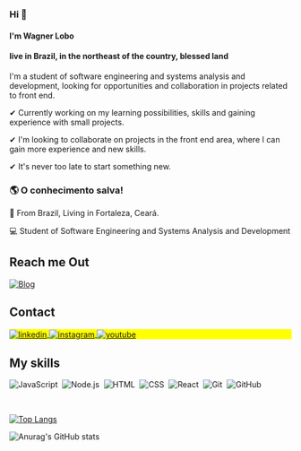### Hi 👋

#### I'm Wagner Lobo

#### live in Brazil, in the northeast of the country, blessed land 

I'm a student of software engineering and systems analysis and development, looking for opportunities and collaboration in projects related to front end.

✔ Currently working on my learning possibilities, skills and gaining experience with small projects.

✔ I'm looking to collaborate on projects in the front end area, where I can gain more experience and new skills.

✔ It's never too late to start something new.


### 🌎  O conhecimento salva!

📍 From Brazil, Living in Fortaleza, Ceará.

💻 Student of Software Engineering and Systems Analysis and Development

## Reach me Out


[![Blog](https://img.shields.io/website?label=wagnerlobocombr.com&style=for-the-badge&url=https://wagnerlobocombr.com/)](https://wagnerlobocombr.com)

## Contact

<p align="left" style="background:yellow">

<a href="https://www.linkedin.com/in/wagner-lobo-578b9b1b0/" target="blank">
  <img align="center" src="https://img.shields.io/badge/-wagner_lobo-05122A?style=flat&logo=linkedin" alt="linkedin"/>
</a>
<a href="https://instagram.com/professorwagnerlobo?utm_medium=copy_link" target="blank">
 <img align="center" src="https://img.shields.io/badge/-wagner_lobo-05122A?style=flat&logo=instagram" alt="instagram"/>
</a>
<a href="https://www.youtube.com/channel/UCU6At0WRtUb0othsptuosoA" target="blank">
 <img align="center" src="https://img.shields.io/badge/-wagner_lobo-05122A?style=flat&logo=youtube" alt="youtube"/>
</a>
</p>





## My skills 
<div style="display: inline_block">
  
![JavaScript](https://img.shields.io/badge/-JavaScript-05122A?style=flat&logo=javascript)&nbsp;
![Node.js](https://img.shields.io/badge/-Node.js-05122A?style=flat&logo=node.js)&nbsp;
![HTML](https://img.shields.io/badge/-HTML-05122A?style=flat&logo=HTML5)&nbsp;
![CSS](https://img.shields.io/badge/-CSS-05122A?style=flat&logo=CSS3&logoColor=1572B6)&nbsp;
![React](https://img.shields.io/badge/-React-05122A?style=flat&logo=react)&nbsp;
![Git](https://img.shields.io/badge/-Git-05122A?style=flat&logo=git)&nbsp;
![GitHub](https://img.shields.io/badge/-GitHub-05122A?style=flat&logo=github)&nbsp;

  
</div><br/>



[![Top Langs](https://github-readme-stats.vercel.app/api/top-langs/?username=wagnerlobo&layout=compact)](https://github.com/wagnerlobo/github-readme-stats)


![Anurag's GitHub stats](https://github-readme-stats.vercel.app/api?username=wagnerlobo&show_icons=true&theme=radical)



